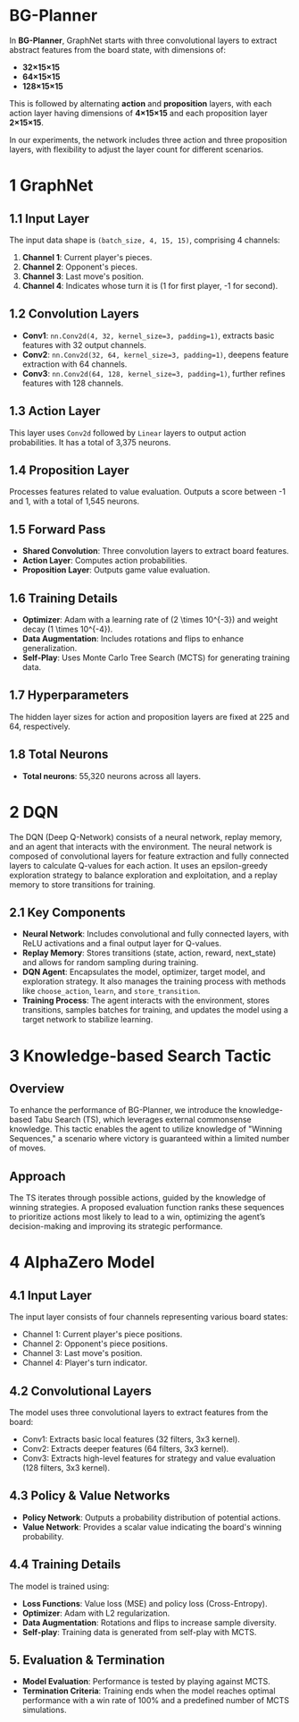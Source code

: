 # BG-Planner

In **BG-Planner**, GraphNet starts with three convolutional layers to extract abstract features from the board state, with dimensions of:

- **32×15×15**
- **64×15×15**
- **128×15×15**

This is followed by alternating **action** and **proposition** layers, with each action layer having dimensions of **4×15×15** and each proposition layer **2×15×15**.

In our experiments, the network includes three action and three proposition layers, with flexibility to adjust the layer count for different scenarios.


# 1 GraphNet 

## 1.1 Input Layer
The input data shape is `(batch_size, 4, 15, 15)`, comprising 4 channels:
1. **Channel 1**: Current player's pieces.
2. **Channel 2**: Opponent's pieces.
3. **Channel 3**: Last move's position.
4. **Channel 4**: Indicates whose turn it is (1 for first player, -1 for second).

## 1.2 Convolution Layers
- **Conv1**: `nn.Conv2d(4, 32, kernel_size=3, padding=1)`, extracts basic features with 32 output channels.
- **Conv2**: `nn.Conv2d(32, 64, kernel_size=3, padding=1)`, deepens feature extraction with 64 channels.
- **Conv3**: `nn.Conv2d(64, 128, kernel_size=3, padding=1)`, further refines features with 128 channels.

## 1.3 Action Layer
This layer uses `Conv2d` followed by `Linear` layers to output action probabilities. It has a total of 3,375 neurons.

## 1.4 Proposition Layer
Processes features related to value evaluation. Outputs a score between -1 and 1, with a total of 1,545 neurons.

## 1.5 Forward Pass
- **Shared Convolution**: Three convolution layers to extract board features.
- **Action Layer**: Computes action probabilities.
- **Proposition Layer**: Outputs game value evaluation.

## 1.6 Training Details
- **Optimizer**: Adam with a learning rate of \(2 \times 10^{-3}\) and weight decay \(1 \times 10^{-4}\).
- **Data Augmentation**: Includes rotations and flips to enhance generalization.
- **Self-Play**: Uses Monte Carlo Tree Search (MCTS) for generating training data.

## 1.7 Hyperparameters
The hidden layer sizes for action and proposition layers are fixed at 225 and 64, respectively.

## 1.8 Total Neurons
- **Total neurons**: 55,320 neurons across all layers.

# 2 DQN 

The DQN (Deep Q-Network) consists of a neural network, replay memory, and an agent that interacts with the environment. The neural network is composed of convolutional layers for feature extraction and fully connected layers to calculate Q-values for each action. It uses an epsilon-greedy exploration strategy to balance exploration and exploitation, and a replay memory to store transitions for training.

## 2.1 Key Components

- **Neural Network**: Includes convolutional and fully connected layers, with ReLU activations and a final output layer for Q-values.
- **Replay Memory**: Stores transitions (state, action, reward, next_state) and allows for random sampling during training.
- **DQN Agent**: Encapsulates the model, optimizer, target model, and exploration strategy. It also manages the training process with methods like `choose_action`, `learn`, and `store_transition`.
- **Training Process**: The agent interacts with the environment, stores transitions, samples batches for training, and updates the model using a target network to stabilize learning.

# 3 Knowledge-based Search Tactic

## Overview
To enhance the performance of BG-Planner, we introduce the knowledge-based Tabu Search (TS), which leverages external commonsense knowledge. This tactic enables the agent to utilize knowledge of "Winning Sequences," a scenario where victory is guaranteed within a limited number of moves.

## Approach
The TS iterates through possible actions, guided by the knowledge of winning strategies. A proposed evaluation function ranks these sequences to prioritize actions most likely to lead to a win, optimizing the agent’s decision-making and improving its strategic performance.


# 4 AlphaZero Model 

## 4.1 Input Layer
The input layer consists of four channels representing various board states:
- Channel 1: Current player's piece positions.
- Channel 2: Opponent's piece positions.
- Channel 3: Last move's position.
- Channel 4: Player's turn indicator.

## 4.2 Convolutional Layers
The model uses three convolutional layers to extract features from the board:
- Conv1: Extracts basic local features (32 filters, 3x3 kernel).
- Conv2: Extracts deeper features (64 filters, 3x3 kernel).
- Conv3: Extracts high-level features for strategy and value evaluation (128 filters, 3x3 kernel).

## 4.3 Policy & Value Networks
- **Policy Network**: Outputs a probability distribution of potential actions.
- **Value Network**: Provides a scalar value indicating the board's winning probability.

## 4.4 Training Details
The model is trained using:
- **Loss Functions**: Value loss (MSE) and policy loss (Cross-Entropy).
- **Optimizer**: Adam with L2 regularization.
- **Data Augmentation**: Rotations and flips to increase sample diversity.
- **Self-play**: Training data is generated from self-play with MCTS.

## 5. Evaluation & Termination
- **Model Evaluation**: Performance is tested by playing against MCTS.
- **Termination Criteria**: Training ends when the model reaches optimal performance with a win rate of 100% and a predefined number of MCTS simulations.

